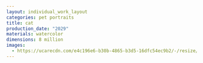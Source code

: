 ```yaml
---
layout: individual_work_layout
categories: pet portraits
title: cat
production_date: "2029"
materials: watercolor
dimensions: 8 million
images:
  - https://ucarecdn.com/e4c196e6-b30b-4865-b3d5-16dfc54ec9b2/-/resize/2400/-/quality/lightest/-/format/auto/
---
```

